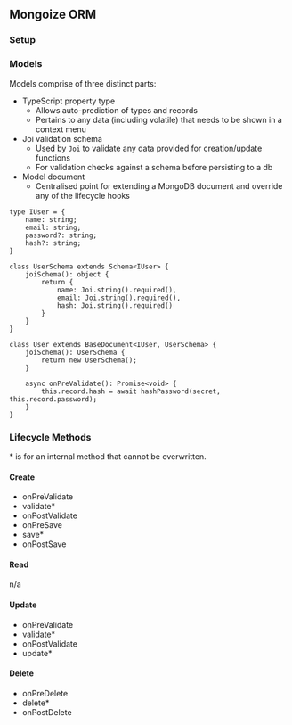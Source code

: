 ## Mongoize ORM

### Setup

### Models

Models comprise of three distinct parts:

- TypeScript property type
  - Allows auto-prediction of types and records
  - Pertains to any data (including volatile) that needs to be shown in a context menu
- Joi validation schema
  - Used by `Joi` to validate any data provided for creation/update functions
  - For validation checks against a schema before persisting to a db
- Model document
  - Centralised point for extending a MongoDB document and override any of the lifecycle hooks

```
type IUser = {
    name: string;
    email: string;
    password?: string;
    hash?: string;
}

class UserSchema extends Schema<IUser> {
    joiSchema(): object {
        return {
            name: Joi.string().required(),
            email: Joi.string().required(),
            hash: Joi.string().required()
        }
    }
}

class User extends BaseDocument<IUser, UserSchema> {
    joiSchema(): UserSchema {
        return new UserSchema();
    }

    async onPreValidate(): Promise<void> {
        this.record.hash = await hashPassword(secret, this.record.password);
    }
}
```

### Lifecycle Methods
\* is for an internal method that cannot be overwritten.

#### Create
- onPreValidate
- validate*
- onPostValidate
- onPreSave
- save*
- onPostSave

#### Read
n/a

#### Update
- onPreValidate
- validate*
- onPostValidate
- update*

#### Delete
- onPreDelete
- delete*
- onPostDelete
